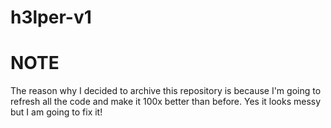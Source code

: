 # h3lper-v1

# NOTE

The reason why I decided to archive this repository is because I'm going to refresh all the code and make it 100x better than before. Yes it looks messy but I am going to fix it!